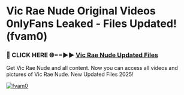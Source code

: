 # Vic Rae Nude Original Videos 0nlyFans Leaked - Files Updated! (fvam0)

<h3>🔴 CLICK HERE 🌐==►► <a href="https://tinyurl.com/52m3yx9h" rel="nofollow">Vic Rae Nude Updated Files</a></h3>

Get Vic Rae Nude and all content. Now you can access all videos and pictures of Vic Rae Nude. New Updated Files 2025!

[![fvam0](https://i.imgur.com/TnHtlc8.gif)](https://tinyurl.com/52m3yx9h)
